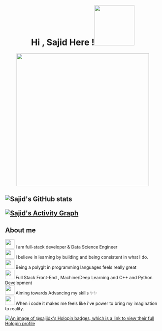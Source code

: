 <h1 align="center">Hi , Sajid Here !<img src="wave.gif" width="130"></h1>

<p align=center>
 <img align='center' src="main.gif" width="430"> 
</p>
<h2> 
 
![Sajid's GitHub stats](https://github-readme-stats.vercel.app/api?username=sajiidx&theme=cobalt&show_icons=true)

<a href="https://github.com/sajiidx"><img alt="Sajid's Activity Graph" src="https://activity-graph.herokuapp.com/graph?username=sajiidx&bg_color=0D1117&color=5BCDEC&line=5BCDEC&point=FFFFFF&hide_border=true" /></a>

 ## About me
</p>
<img height="30" src="https://media.giphy.com/media/eKbJSqshfVXbMTdLKN/giphy.gif"> I am full-stack developer & Data Science Engineer<br>
<img height="30" src="https://media.giphy.com/media/eKbJSqshfVXbMTdLKN/giphy.gif"> I believe in learning by building and being consistent in what I do. <br>
<img height="30" src="https://media.giphy.com/media/eKbJSqshfVXbMTdLKN/giphy.gif"> Being a polyglt in programming languages feels really great<br>
<img height="30" src="https://media.giphy.com/media/eKbJSqshfVXbMTdLKN/giphy.gif"> Full Stack Front-End , Machine/Deep Learning and C++ and Python Development<br>
<img height="30" src="https://media.giphy.com/media/eKbJSqshfVXbMTdLKN/giphy.gif"> Aiming towards Advancing my skills ✨✨<br>
<img height="30" src="https://media.giphy.com/media/eKbJSqshfVXbMTdLKN/giphy.gif"> When i code it makes me feels like i've power to bring my imagination to reality.


[![An image of @sajiidx's Holopin badges, which is a link to view their full Holopin profile](https://holopin.me/sajiidx)](https://holopin.io/@sajiidx)
